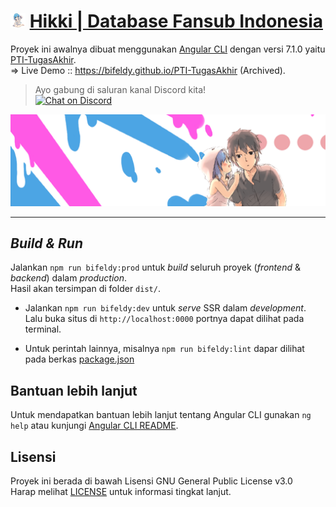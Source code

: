 # <img src="src/assets/img/favicon.png" width="24px" /> [Hikki | Database Fansub Indonesia](https://hikki.id)

Proyek ini awalnya dibuat menggunakan [Angular CLI](https://github.com/angular/angular-cli) dengan versi 7.1.0 yaitu [PTI-TugasAkhir](https://github.com/bifeldy/PTI-TugasAkhir). <br />
=> Live Demo :: https://bifeldy.github.io/PTI-TugasAkhir (Archived).

> Ayo gabung di saluran kanal Discord kita! <br /> [![Chat on Discord](https://discordapp.com/api/guilds/342220398022098944/widget.png "Chat on Discord")](https://discord.gg/xGWdExk)

![](src/assets/img/fansub-banner.png)

----

## *Build & Run*

Jalankan `npm run bifeldy:prod` untuk *build* seluruh proyek (*frontend* & *backend*) dalam *production*. <br />
Hasil akan tersimpan di folder `dist/`.

* Jalankan `npm run bifeldy:dev` untuk *serve* SSR dalam *development*. <br />
  Lalu buka situs di `http://localhost:0000` portnya dapat dilihat pada terminal.
  
* Untuk perintah lainnya, misalnya `npm run bifeldy:lint` dapar dilihat pada berkas [package.json](package.json)

## Bantuan lebih lanjut

Untuk mendapatkan bantuan lebih lanjut tentang Angular CLI gunakan `ng help` atau kunjungi [Angular CLI README](https://github.com/angular/angular-cli/blob/master/README.md).

## Lisensi

Proyek ini berada di bawah Lisensi GNU General Public License v3.0 <br />
Harap melihat [LICENSE](LICENSE) untuk informasi tingkat lanjut.
